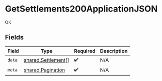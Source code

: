 # GetSettlements200ApplicationJSON

OK


## Fields

| Field                                                    | Type                                                     | Required                                                 | Description                                              |
| -------------------------------------------------------- | -------------------------------------------------------- | -------------------------------------------------------- | -------------------------------------------------------- |
| `data`                                                   | [shared.Settlement](../../models/shared/settlement.md)[] | :heavy_check_mark:                                       | N/A                                                      |
| `meta`                                                   | [shared.Pagination](../../models/shared/pagination.md)   | :heavy_check_mark:                                       | N/A                                                      |